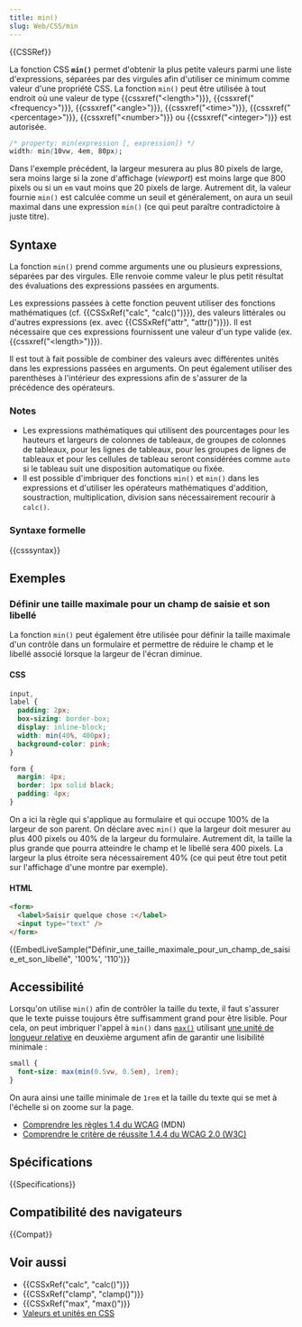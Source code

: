 ```yaml
---
title: min()
slug: Web/CSS/min
---
```


{{CSSRef}}

La fonction CSS **`min()`** permet d'obtenir la plus petite valeurs parmi une liste d'expressions, séparées par des virgules afin d'utiliser ce minimum comme valeur d'une propriété CSS. La fonction `min()` peut être utilisée à tout endroit où une valeur de type {{cssxref("&lt;length&gt;")}}, {{cssxref("&lt;frequency&gt;")}}, {{cssxref("&lt;angle&gt;")}}, {{cssxref("&lt;time&gt;")}}, {{cssxref("&lt;percentage&gt;")}}, {{cssxref("&lt;number&gt;")}} ou {{cssxref("&lt;integer&gt;")}} est autorisée.

```css
/* property: min(expression [, expression]) */
width: min(10vw, 4em, 80px);
```

Dans l'exemple précédent, la largeur mesurera au plus 80 pixels de large, sera moins large si la zone d'affichage (_viewport_) est moins large que 800 pixels ou si un `em` vaut moins que 20 pixels de large. Autrement dit, la valeur fournie `min()` est calculée comme un seuil et généralement, on aura un seuil maximal dans une expression `min()` (ce qui peut paraître contradictoire à juste titre).

## Syntaxe

La fonction `min()` prend comme arguments une ou plusieurs expressions, séparées par des virgules. Elle renvoie comme valeur le plus petit résultat des évaluations des expressions passées en arguments.

Les expressions passées à cette fonction peuvent utiliser des fonctions mathématiques (cf. {{CSSxRef("calc", "calc()")}}), des valeurs littérales ou d'autres expressions (ex. avec {{CSSxRef("attr", "attr()")}}). Il est nécessaire que ces expressions fournissent une valeur d'un type valide (ex. {{cssxref("&lt;length&gt;")}}).

Il est tout à fait possible de combiner des valeurs avec différentes unités dans les expressions passées en arguments. On peut également utiliser des parenthèses à l'intérieur des expressions afin de s'assurer de la précédence des opérateurs.

### Notes

- Les expressions mathématiques qui utilisent des pourcentages pour les hauteurs et largeurs de colonnes de tableaux, de groupes de colonnes de tableaux, pour les lignes de tableaux, pour les groupes de lignes de tableaux et pour les cellules de tableau seront considérées comme `auto` si le tableau suit une disposition automatique ou fixée.
- Il est possible d'imbriquer des fonctions `min()` et `min()` dans les expressions et d'utiliser les opérateurs mathématiques d'addition, soustraction, multiplication, division sans nécessairement recourir à `calc()`.

### Syntaxe formelle

{{csssyntax}}

## Exemples

### Définir une taille maximale pour un champ de saisie et son libellé

La fonction `min()` peut également être utilisée pour définir la taille maximale d'un contrôle dans un formulaire et permettre de réduire le champ et le libellé associé lorsque la largeur de l'écran diminue.

#### CSS

```css
input,
label {
  padding: 2px;
  box-sizing: border-box;
  display: inline-block;
  width: min(40%, 400px);
  background-color: pink;
}

form {
  margin: 4px;
  border: 1px solid black;
  padding: 4px;
}
```

On a ici la règle qui s'applique au formulaire et qui occupe 100% de la largeur de son parent. On déclare avec `min()` que la largeur doit mesurer au plus 400 pixels ou 40% de la largeur du formulaire. Autrement dit, la taille la plus grande que pourra atteindre le champ et le libellé sera 400 pixels. La largeur la plus étroite sera nécessairement 40% (ce qui peut être tout petit sur l'affichage d'une montre par exemple).

#### HTML

```html
<form>
  <label>Saisir quelque chose :</label>
  <input type="text" />
</form>
```

{{EmbedLiveSample("Définir_une_taille_maximale_pour_un_champ_de_saisie_et_son_libellé", '100%', '110')}}

## Accessibilité

Lorsqu'on utilise `min()` afin de contrôler la taille du texte, il faut s'assurer que le texte puisse toujours être suffisamment grand pour être lisible. Pour cela, on peut imbriquer l'appel à `min()` dans [`max()`](/fr/docs/Web/CSS/max) utilisant [une unité de longueur relative](/fr/docs/Web/CSS/length#Unités_de_longueur_relatives) en deuxième argument afin de garantir une lisibilité minimale :

```css
small {
  font-size: max(min(0.5vw, 0.5em), 1rem);
}
```

On aura ainsi une taille minimale de `1rem` et la taille du texte qui se met à l'échelle si on zoome sur la page.

- [Comprendre les règles 1.4 du WCAG](/fr/docs/Web/Accessibility/Understanding_WCAG/Perceivable#Guideline_1.4_Make_it_easier_for_users_to_see_and_hear_content_including_separating_foreground_from_background) (MDN)
- [Comprendre le critère de réussite 1.4.4 du WCAG 2.0 (W3C)](https://www.w3.org/TR/UNDERSTANDING-WCAG20/visual-audio-contrast-scale.html)

## Spécifications

{{Specifications}}

## Compatibilité des navigateurs

{{Compat}}

## Voir aussi

- {{CSSxRef("calc", "calc()")}}
- {{CSSxRef("clamp", "clamp()")}}
- {{CSSxRef("max", "max()")}}
- [Valeurs et unités en CSS](/fr/docs/Apprendre/CSS/Introduction_à_CSS/Values_and_units)
